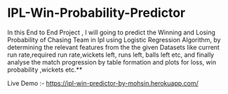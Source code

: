 # IPL-Win-Probability-Predictor
In this End to End Project , I will going to predict the Winning and Losing Probability of Chasing Team in Ipl using  Logistic Regression Algorithm, by determining the relevant features from the the given Datasets like current run rate,required run rate,wickets left, runs left, balls left etc, and finally analyse the match progression by table formation and plots for loss, win probability ,wickets etc.**

Live Demo :- https://ipl-win-predictor-by-mohsin.herokuapp.com/
